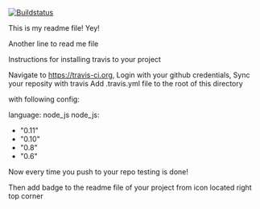 [![Buildstatus](https://travis-ci.org/onnia/hello-node-js.svg)](https://travis-ci.org/onnia/hello-node-js)

This is my readme file! Yey!

Another line to read me file


Instructions for installing travis to your project

Navigate to https://travis-ci.org,
Login with your github credentials,
Sync your reposity with travis
Add .travis.yml file to the root of this directory

with following config:

language: node_js
node_js:
  - "0.11"
  - "0.10"
  - "0.8"
  - "0.6"

Now every time you push to your repo testing is done!

Then add badge to the readme file of your project from icon located right top corner